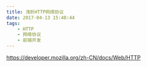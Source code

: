 ```yaml
---
title: 浅析HTTP网络协议
date: 2017-04-13 15:48:44
tags: 
    - HTTP
    - 网络协议
    - 前端开发
---
```


<https://developer.mozilla.org/zh-CN/docs/Web/HTTP>